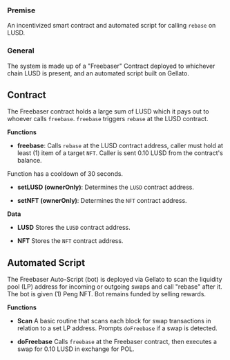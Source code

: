 ### **Premise** 
An incentivized smart contract and automated script for calling `rebase` on LUSD. 

### **General** 
The system is made up of a "Freebaser" Contract deployed to whichever chain LUSD is present, and an automated script built on Gellato. 

## **Contract** 
The Freebaser contract holds a large sum of LUSD which it pays out to whoever calls `freebase`. `freebase` triggers `rebase` at the LUSD contract. 

**Functions**
- **freebase**:
Calls `rebase` at the LUSD contract address, caller must hold at least (1) item of a target `NFT`. 
Caller is sent 0.10 LUSD from the contract's balance. 

Function has a cooldown of 30 seconds. 

- **setLUSD (ownerOnly)**:
Determines the `LUSD` contract address. 

- **setNFT (ownerOnly)**:
Determines the `NFT` contract address. 

**Data**
- **LUSD**
Stores the `LUSD` contract address.

- **NFT**
Stores the `NFT` contract address. 

## **Automated Script**
The Freebaser Auto-Script (bot) is deployed via Gellato to scan the liquidity pool (LP) address for incoming or outgoing swaps and call "rebase" after it. 
The bot is given (1) Peng NFT. 
Bot remains funded by selling rewards. 

**Functions** 
- **Scan** 
A basic routine that scans each block for swap transactions in relation to a set LP address. Prompts `doFreebase` if a swap is detected. 

- **doFreebase** 
Calls `freebase` at the Freebaser contract, then executes a swap for 0.10 LUSD in exchange for POL. 